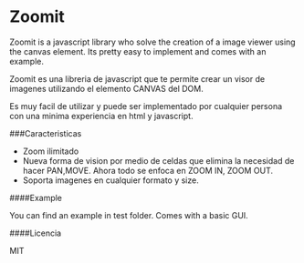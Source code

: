 # Zoomit


Zoomit is a javascript library who solve the creation of a image viewer using the canvas element.
Its pretty easy to implement and comes with an example. 



Zoomit es una libreria de javascript que te permite crear un visor de imagenes utilizando el elemento CANVAS del DOM.

Es muy facil de utilizar y puede ser implementado por cualquier persona con una minima experiencia en html y javascript.

###Caracteristicas
  - Zoom ilimitado
  - Nueva forma de vision por medio de celdas que elimina la necesidad de hacer PAN,MOVE. Ahora todo se enfoca en ZOOM IN, ZOOM OUT.
  - Soporta imagenes en cualquier formato y size.


####Example

You can find an example in test folder. Comes with a basic GUI.

####Licencia

MIT
